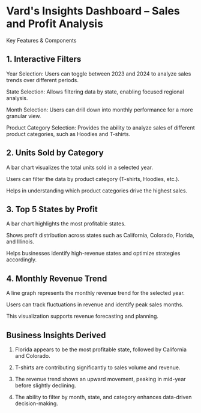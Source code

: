 # Vard's Insights Dashboard – Sales and Profit Analysis
Key Features & Components
## 1. Interactive Filters
Year Selection: Users can toggle between 2023 and 2024 to analyze sales trends over different periods.

State Selection: Allows filtering data by state, enabling focused regional analysis.

Month Selection: Users can drill down into monthly performance for a more granular view.

Product Category Selection: Provides the ability to analyze sales of different product categories, such as Hoodies and T-shirts.

## 2. Units Sold by Category
A bar chart visualizes the total units sold in a selected year.

Users can filter the data by product category (T-shirts, Hoodies, etc.).

Helps in understanding which product categories drive the highest sales.

## 3. Top 5 States by Profit
A bar chart highlights the most profitable states.

Shows profit distribution across states such as California, Colorado, Florida, and Illinois.

Helps businesses identify high-revenue states and optimize strategies accordingly.

## 4. Monthly Revenue Trend
A line graph represents the monthly revenue trend for the selected year.

Users can track fluctuations in revenue and identify peak sales months.

This visualization supports revenue forecasting and planning.

## Business Insights Derived
1. Florida appears to be the most profitable state, followed by California and Colorado.

2. T-shirts are contributing significantly to sales volume and revenue.

3. The revenue trend shows an upward movement, peaking in mid-year before slightly declining.

4. The ability to filter by month, state, and category enhances data-driven decision-making.


